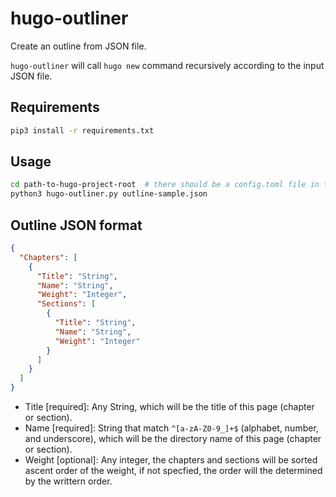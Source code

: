 # hugo-outliner

Create an outline from JSON file.

`hugo-outliner` will call `hugo new` command recursively according to the input JSON file.

## Requirements

```sh
pip3 install -r requirements.txt
```

## Usage

```sh
cd path-to-hugo-project-root  # there should be a config.toml file in the directory
python3 hugo-outliner.py outline-sample.json
```

## Outline JSON format

```json
{
  "Chapters": [
    {
      "Title": "String",
      "Name": "String",
      "Weight": "Integer",
      "Sections": [
        {
          "Title": "String",
          "Name": "String",
          "Weight": "Integer"
        }
      ]
    }
  ]
}
```

- Title [required]: Any String, which will be the title of this page (chapter or section).
- Name [required]: String that match `^[a-zA-Z0-9_]+$` (alphabet, number, and underscore), which will be the directory name of this page (chapter or section).
- Weight [optional]: Any integer, the chapters and sections will be sorted ascent order of the weight, if not specfied, the order will the determined by the writtern order.
